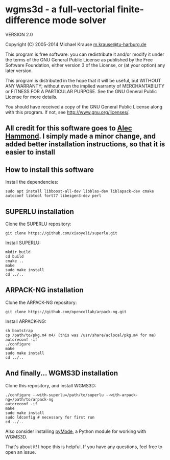 # wgms3d - a full-vectorial finite-difference mode solver

VERSION 2.0

Copyright (C) 2005-2014  Michael Krause <m.krause@tu-harburg.de>

This program is free software: you can redistribute it and/or modify
it under the terms of the GNU General Public License as published by
the Free Software Foundation, either version 3 of the License, or
(at your option) any later version.

This program is distributed in the hope that it will be useful,
but WITHOUT ANY WARRANTY; without even the implied warranty of
MERCHANTABILITY or FITNESS FOR A PARTICULAR PURPOSE.  See the
GNU General Public License for more details.

You should have received a copy of the GNU General Public License
along with this program.  If not, see <http://www.gnu.org/licenses/>.

## All credit for this software goes to [Alec Hammond](https://github.com/smartalecH). I simply made a minor change, and added better installation instructions, so that it is easier to install

## How to install this software

Install the dependencies:

```sudo apt install libboost-all-dev libblas-dev liblapack-dev cmake autoconf libtool fort77 libeigen3-dev perl```

## SUPERLU installation

Clone the SUPERLU repository:

```git clone https://github.com/xiaoyeli/superlu.git```

Install SUPERLU:

  ```cd superlu
  mkdir build
  cd build
  cmake ..
  make
  sudo make install
  cd ../..
  ```

## ARPACK-NG installation

Clone the ARPACK-NG repository:

```git clone https://github.com/opencollab/arpack-ng.git```

Install ARPACK-NG:

  ```cd arpack-ng
  sh bootstrap
  cp /path/to/pkg.m4 m4/ (this was /usr/share/aclocal/pkg.m4 for me)
  autoreconf -if
  ./configure
  make
  sudo make install
  cd ../..
  ```

## And finally... WGMS3D installation

Clone this repository, and install WGMS3D:

  ```cd wgms3d
  ./configure --with-superlu=/path/to/superlu --with-arpack-ng=/path/to/arpack-ng
  autoreconf -if
  make
  sudo make install
  sudo ldconfig # necessary for first run
  cd ../..
  ```

Also consider installing [pyMode](https://github.com/smartalecH/pymode), a Python module for working with WGMS3D.

That's about it! I hope this is helpful. If you have any questions, feel free to open an issue.
